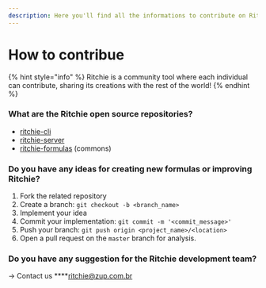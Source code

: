 ```yaml
---
description: Here you'll find all the informations to contribute on Ritchie's project.
---
```


# How to contribue

{% hint style="info" %}
Ritchie is a community tool where each individual can contribute, sharing its creations with the rest of the world!
{% endhint %}

### What are the Ritchie open source repositories?

* [ritchie-cli](https://github.com/ZupIT/ritchie-cli)
* [ritchie-server](https://github.com/ZupIT/ritchie-server)
* [ritchie-formulas](https://github.com/ZupIT/ritchie-formulas) \(commons\)

###  **Do you have any ideas for creating new formulas or improving Ritchie?**

1. Fork the related repository
2. Create a branch: `git checkout -b <branch_name>`
3. Implement your idea
4. Commit your implementation: `git commit -m '<commit_message>'`
5. Push your branch: `git push origin <project_name>/<location>`
6. Open a pull request on the `master` branch for analysis. 

### **Do you have any suggestion for the Ritchie development team?**

→ Contact us  ****[ritchie@zup.com.br](mailto:ritchie@zup.com.br) 

